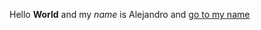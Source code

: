 Hello **World** and my *name* is Alejandro and [go to my name](https://www.desmos.com/scientific?lang=es)
